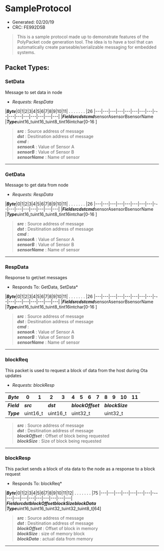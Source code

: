 # SampleProtocol
* Generated: 02/20/19<br/>
* CRC: FE992D5B

> This is a sample protocol made up to demonstrate features of the PolyPacket code generation tool. The idea   is to have a tool that can automatically create parseable/serializable messaging for embedded systems.

## Packet Types:

### SetData
Message to set data in node

* *Requests: RespData*

|***Byte***|0|1|2|3|4|5|6|7|8|9|10|11| . . . . . . . |26
|---|---|---|---|---|---|---|---|---|---|---|---|---|---|---|---|
|***Field***<td colspan='2'>***src***<td colspan='2'>***dst***<td colspan='1'>***cmd***<td colspan='2'>sensorA<td colspan='4'>sensorB<td colspan='4'>sensorName
|***Type***<td colspan='2'>uint16_t<td colspan='2'>uint16_t<td colspan='1'>uint8_t<td colspan='2'>int16<td colspan='4'>int<td colspan='4'>char[0-16 ]

>***src*** : Source address of message<br/>
>***dst*** : Desitination address of message<br/>
>***cmd*** : <br/>
>***sensorA*** : Value of Sensor A<br/>
>***sensorB*** : Value of Sensor B<br/>
>***sensorName*** : Name of sensor<br/>

------
### GetData
Message to get data from node

* *Requests: RespData*

|***Byte***|0|1|2|3|4|5|6|7|8|9|10|11| . . . . . . . |26
|---|---|---|---|---|---|---|---|---|---|---|---|---|---|---|---|
|***Field***<td colspan='2'>***src***<td colspan='2'>***dst***<td colspan='1'>***cmd***<td colspan='2'>sensorA<td colspan='4'>sensorB<td colspan='4'>sensorName
|***Type***<td colspan='2'>uint16_t<td colspan='2'>uint16_t<td colspan='1'>uint8_t<td colspan='2'>int16<td colspan='4'>int<td colspan='4'>char[0-16 ]

>***src*** : Source address of message<br/>
>***dst*** : Desitination address of message<br/>
>***cmd*** : <br/>
>***sensorA*** : Value of Sensor A<br/>
>***sensorB*** : Value of Sensor B<br/>
>***sensorName*** : Name of sensor<br/>

------
### RespData
Response to get/set messages

* Responds To: GetData, SetData*

|***Byte***|0|1|2|3|4|5|6|7|8|9|10|11| . . . . . . . |26
|---|---|---|---|---|---|---|---|---|---|---|---|---|---|---|---|
|***Field***<td colspan='2'>***src***<td colspan='2'>***dst***<td colspan='1'>***cmd***<td colspan='2'>sensorA<td colspan='4'>sensorB<td colspan='4'>sensorName
|***Type***<td colspan='2'>uint16_t<td colspan='2'>uint16_t<td colspan='1'>uint8_t<td colspan='2'>int16<td colspan='4'>int<td colspan='4'>char[0-16 ]

>***src*** : Source address of message<br/>
>***dst*** : Desitination address of message<br/>
>***cmd*** : <br/>
>***sensorA*** : Value of Sensor A<br/>
>***sensorB*** : Value of Sensor B<br/>
>***sensorName*** : Name of sensor<br/>

------
### blockReq
This packet is used to request a block of data from the host during Ota updates

* *Requests: blockResp*

|***Byte***|0|1|2|3|4|5|6|7|8|9|10|11|
|---|---|---|---|---|---|---|---|---|---|---|---|---|
|***Field***<td colspan='2'>***src***<td colspan='2'>***dst***<td colspan='4'>***blockOffset***<td colspan='4'>***blockSize***
|***Type***<td colspan='2'>uint16_t<td colspan='2'>uint16_t<td colspan='4'>uint32_t<td colspan='4'>uint32_t

>***src*** : Source address of message<br/>
>***dst*** : Desitination address of message<br/>
>***blockOffset*** : Offset of block being requested<br/>
>***blockSize*** : Size of block being requested <br/>

------
### blockResp
This packet sends a block of ota data to the node as a response to a block request

* Responds To: blockReq*

|***Byte***|0|1|2|3|4|5|6|7|8|9|10|11|12| . . . . . . . |75
|---|---|---|---|---|---|---|---|---|---|---|---|---|---|---|---|---|
|***Field***<td colspan='2'>***src***<td colspan='2'>***dst***<td colspan='4'>***blockOffset***<td colspan='4'>***blockSize***<td colspan='4'>***blockData***
|***Type***<td colspan='2'>uint16_t<td colspan='2'>uint16_t<td colspan='4'>uint32_t<td colspan='4'>uint32_t<td colspan='4'>uint8_t[64]

>***src*** : Source address of message<br/>
>***dst*** : Desitination address of message<br/>
>***blockOffset*** : Offset of block in memory<br/>
>***blockSize*** : size of memory block<br/>
>***blockData*** : actual data from memory<br/>

------
